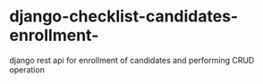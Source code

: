 # django-checklist-candidates-enrollment-
django rest api for enrollment of candidates and performing CRUD operation
